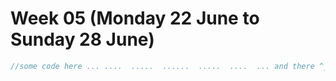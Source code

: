 # Week 05 (Monday 22 June to Sunday 28 June)

```Swift
//some code here ... ....  .....  ......  .....  ....  ... and there ^_^
``` 
